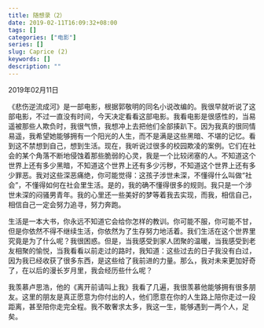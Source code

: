 ```yaml
---
title: 随想录（2）
date: 2019-02-11T16:09:32+08:00
tags: []
categories: ["电影"]
series: []
slug: Caprice (2)
keywords: []
description: ""
---
```


2019年02月11日

《悲伤逆流成河》是一部电影，根据郭敬明的同名小说改编的。我很早就听说了这部电影，不过一直没有时间，今天决定看看这部电影。我看电影是很感性的，当易遥被那些人欺负时，我很气愤，我想冲上去把他们全部揍趴下。因为我真的很同情易遥，我希望她能够拥有一个阳光的人生，而不是满是这些黑暗、不堪的记忆。看到这不禁想到自己，想到生活。现在，我听说过很多的校园欺凌的案例。它们在社会的某个角落不断地侵蚀着那些脆弱的心灵，我是一个比较闭塞的人。不知道这个世界上还有多少黑暗，不知道这个世界上还有多少污秽，不知道这个世界上还有多少罪恶。我对这些深恶痛绝，你可能觉得：这孩子涉世未深，不懂得什么叫做“社会”，不懂得如何在社会里生活。是的，我的确不懂得很多的规则。我只是一个涉世未深的闷骚男青年。我的心里还一些美好的梦等着我去实现，而我，相信自己，相信自己一定会努力追寻，努力奔跑。

生活是一本大书，你永远不知道它会给你怎样的教训。你可能不服，你可能不甘，但是你依然不得不继续生活，你依然为了生存努力地活着。我们生活在这个世界里究竟是为了什么呢？我很困惑。但是，当我感受到家人团聚的温暖，当我感受到老友相聚的愉悦，当我看看以前走过的路时，我知道：这些过去的日子我没有白过，因为我已经收获了很多东西，是这些给了我前进的力量。那么，我对未来更加好奇了，在以后的漫长岁月里，我会经历些什么呢？

我羡慕卢思浩，他的《离开前请叫上我》我看了几遍，我很羡慕他能够拥有很多朋友。这里的朋友是真正愿意为你付出的人，他们愿意在你的人生路上陪你走过一段距离，甚至陪你走完全程。我不敢奢求太多，我这一生，能够遇到一两个人，足矣。